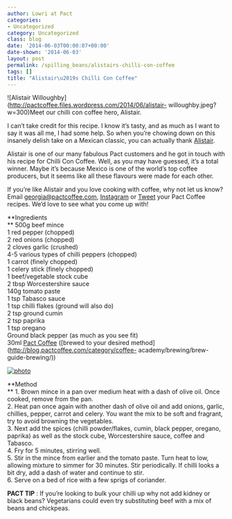 ```yaml
---
author: Lowri at Pact
categories:
- Uncategorized
category: Uncategorized
class: blog
date: '2014-06-03T00:00:07+00:00'
date-shown: '2014-06-03'
layout: post
permalink: /spilling_beans/alistairs-chilli-con-coffee
tags: []
title: "Alistair\u2019s Chilli Con Coffee"
---
```


![Alistair Willoughby](http://pactcoffee.files.wordpress.com/2014/06/alistair-
willoughby.jpeg?w=300)Meet our chilli con coffee hero, Alistair.

I can’t take credit for this recipe. I know it’s tasty, and as much as I want
to say it was all me, I had some help. So when you’re chowing down on this
insanely delish take on a Mexican classic, you can actually thank
[Alistair](https://twitter.com/Ali_Willoughby).

Alistair is one of our many fabulous Pact customers and he got in touch with
his recipe for Chilli Con Coffee. Well, as you may have guessed, it’s a total
winner. Maybe it’s because Mexico is one of the world’s top coffee producers,
but it seems like all these flavours were made for each other.

If you’re like Alistair and you love cooking with coffee, why not let us know?
Email georgia@pactcoffee.com, [Instagram](http://instagram.com/pactcoffee) or
[Tweet](https://twitter.com/pactcoffee) your Pact Coffee recipes. We’d love to
see what you come up with!

**Ingredients  
** 500g beef mince  
1 red pepper (chopped)  
2 red onions (chopped)  
2 cloves garlic (crushed)  
4-5 various types of chilli peppers (chopped)  
1 carrot (finely chopped)  
1 celery stick (finely chopped)  
1 beef/vegetable stock cube  
2 tbsp Worcestershire sauce  
140g tomato paste  
1 tsp Tabasco sauce  
1 tsp chilli flakes (ground will also do)  
2 tsp ground cumin  
2 tsp paprika  
1 tsp oregano  
Ground black pepper (as much as you see fit)  
30ml [Pact Coffee](https://www.pactcoffee.com/coffees) ([brewed to your
desired method](http://blog.pactcoffee.com/category/coffee-
academy/brewing/brew-guide-brewing/))

[![photo](http://pactcoffee.files.wordpress.com/2014/06/photo.jpg?w=545)](http://pactcoffee.files.wordpress.com/2014/06/photo.jpg)

**Method  
** 1\. Brown mince in a pan over medium heat with a dash of olive oil. Once
cooked, remove from the pan.  
2\. Heat pan once again with another dash of olive oil and add onions, garlic,
chillies, pepper, carrot and celery. You want the mix to be soft and fragrant,
try to avoid browning the vegetables.  
3\. Next add the spices (chilli powder/flakes, cumin, black pepper, oregano,
paprika) as well as the stock cube, Worcestershire sauce, coffee and Tabasco.  
4\. Fry for 5 minutes, stirring well.  
5\. Stir in the mince from earlier and the tomato paste. Turn heat to low,
allowing mixture to simmer for 30 minutes. Stir periodically. If chilli looks
a bit dry, add a dash of water and continue to stir.  
6\. Serve on a bed of rice with a few sprigs of coriander.

**PACT TIP** : If you’re looking to bulk your chilli up why not add kidney or
black beans? Vegetarians could even try substituting beef with a mix of beans
and chickpeas.